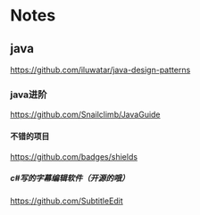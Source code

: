 # Notes
## java
  https://github.com/iluwatar/java-design-patterns
  
### java进阶
https://github.com/Snailclimb/JavaGuide

#### 不错的项目
https://github.com/badges/shields

##### c#写的字幕编辑软件（开源的哦）
https://github.com/SubtitleEdit
